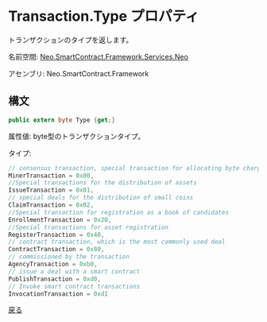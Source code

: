 # Transaction.Type プロパティ

トランザクションのタイプを返します。

名前空間: [Neo.SmartContract.Framework.Services.Neo](../../neo.md)

アセンブリ: Neo.SmartContract.Framework

## 構文

```c#
public extern byte Type {get;}
```

属性値: byte型のトランザクションタイプ。

タイプ:

```c#
// consensus transaction, special transaction for allocating byte charges
MinerTransaction = 0x00,
//Special transactions for the distribution of assets
IssueTransaction = 0x01,
// special deals for the distribution of small coins
ClaimTransaction = 0x02,
//Special transaction for registration as a book of candidates
EnrollmentTransaction = 0x20,
//Special transactions for asset registration
RegisterTransaction = 0x40,
// contract transaction, which is the most commonly used deal
ContractTransaction = 0x80,
// commissioned by the transaction
AgencyTransaction = 0xb0,
// issue a deal with a smart contract
PublishTransaction = 0xd0,
// Invoke smart contract transactions
InvocationTransaction = 0xd1
```



[戻る](../Transaction.md)
